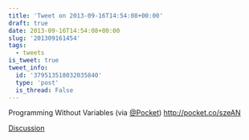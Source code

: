 ```yaml
---
title: 'Tweet on 2013-09-16T14:54:08+00:00'
draft: true
date: 2013-09-16T14:54:08+00:00
slug: '201309161454'
tags:
  - tweets
is_tweet: true
tweet_info:
  id: '379513518032035840'
  type: 'post'
  is_thread: False
---
```




Programming Without Variables (via [@Pocket](https://x.com/Pocket)) <http://pocket.co/szeAN>

[Discussion](https://x.com/sytelus/status/379513518032035840)
